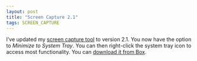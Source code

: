 ```yaml
---
layout: post
title: "Screen Capture 2.1"
tags: SCREEN_CAPTURE
---
```


I’ve updated my [screen capture tool]({{site.url}}/projects/screen-capture/) to version 2.1. You now have the option to *Minimize to System Tray*. You can then right-click the system tray icon to access most functionality. You can [download it from Box](https://app.box.com/s/4lwepaw898f5ir3bv1dy).